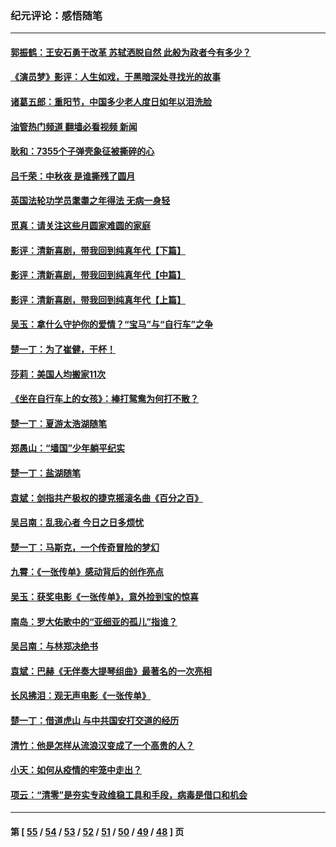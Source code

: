 ### 纪元评论：感悟随笔
---
#### [郭振鹤：王安石勇于改革 苏轼洒脱自然 此般为政者今有多少？](../../pages/nsc1035/n13836901.md?10050330) 
#### [《演员梦》影评：人生如戏，于黑暗深处寻找光的故事](../../pages/nsc1035/n13832182.md?10050330) 
#### [诸葛五郎：重阳节，中国多少老人度日如年以泪洗脸](../../pages/nsc1035/n13831696.md?10050330) 
#### [油管热门频道 翻墙必看视频 新闻](ok?10050330)
#### [耿和：7355个子弹壳象征被撕碎的心](../../pages/nsc1035/n13830612.md?10050330) 
#### [吕千荣：中秋夜 是谁撕残了圆月](../../pages/nsc1035/n13824365.md?10050330) 
#### [英国法轮功学员耄耋之年得法 无病一身轻](../../pages/nsc1035/n13821415.md?10050330) 
#### [觅真：请关注这些月圆家难圆的家庭](../../pages/nsc1035/n13817374.md?10050330) 
#### [影评：清新喜剧，带我回到纯真年代【下篇】](../../pages/nsc1035/n13806698.md?10050330) 
#### [影评：清新喜剧，带我回到纯真年代【中篇】](../../pages/nsc1035/n13806120.md?10050330) 
#### [影评：清新喜剧，带我回到纯真年代【上篇】](../../pages/nsc1035/n13805467.md?10050330) 
#### [吴玉：拿什么守护你的爱情？“宝马”与“自行车”之争](../../pages/nsc1035/n13804482.md?10050330) 
#### [楚一丁：为了崔健，干杯！](../../pages/nsc1035/n13802006.md?10050330) 
#### [莎莉：美国人均搬家11次](../../pages/nsc1035/n13801777.md?10050330) 
#### [《坐在自行车上的女孩》：棒打鸳鸯为何打不散？](../../pages/nsc1035/n13799272.md?10050330) 
#### [楚一丁：夏游太浩湖随笔](../../pages/nsc1035/n13796515.md?10050330) 
#### [郑愚山：“墙国”少年躺平纪实](../../pages/nsc1035/n13796701.md?10050330) 
#### [楚一丁：盐湖随笔](../../pages/nsc1035/n13796541.md?10050330) 
#### [袁斌：剑指共产极权的捷克摇滚名曲《百分之百》](../../pages/nsc1035/n13777612.md?10050330) 
#### [吴吕南：乱我心者 今日之日多烦忧](../../pages/nsc1035/n13777510.md?10050330) 
#### [楚一丁：马斯克，一个传奇冒险的梦幻](../../pages/nsc1035/n13777160.md?10050330) 
#### [九霄：《一张传单》感动背后的创作亮点](../../pages/nsc1035/n13773830.md?10050330) 
#### [吴玉：获奖电影《一张传单》，意外捡到宝的惊喜](../../pages/nsc1035/n13772014.md?10050330) 
#### [南岛：罗大佑歌中的“亚细亚的孤儿”指谁？](../../pages/nsc1035/n13765051.md?10050330) 
#### [吴吕南：与林郑决绝书](../../pages/nsc1035/n13764053.md?10050330) 
#### [袁斌：巴赫《无伴奏大提琴组曲》最著名的一次亮相](../../pages/nsc1035/n13762193.md?10050330) 
#### [长风拂泪：观无声电影《一张传单》](../../pages/nsc1035/n13759939.md?10050330) 
#### [楚一丁：借道虎山 与中共国安打交道的经历](../../pages/nsc1035/n13757589.md?10050330) 
#### [清竹：他是怎样从流浪汉变成了一个高贵的人？](../../pages/nsc1035/n13757096.md?10050330) 
#### [小天：如何从疫情的牢笼中走出？](../../pages/nsc1035/n13744630.md?10050330) 
#### [项云：“清零”是夯实专政维稳工具和手段，病毒是借口和机会](../../pages/nsc1035/n13737954.md?10050330) 

---
#### 第 [ [55](./55.md?10050330) / [54](./54.md?10050330) / [53](./53.md?10050330) / [52](./52.md?10050330) / [51](./51.md?10050330) / [50](./50.md?10050330) / [49](./49.md?10050330) / [48](./48.md?10050330) ] 页
